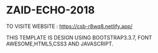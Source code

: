 # ZAID-ECHO-2018
TO VISITE WEBSITE : https://csb-r8wq8.netlify.app/

THIS TEMPLATE IS DESIGN USING BOOTSTRAP3.3.7, FONT AWESOME,HTML5,CSS3 AND JAVASCRIPT.
